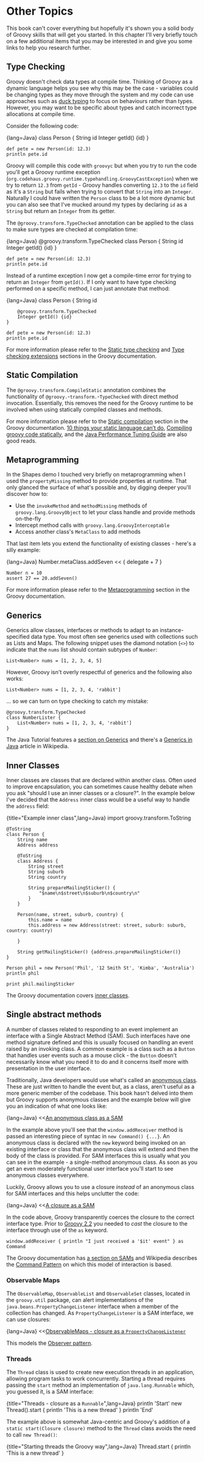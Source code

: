 # Other Topics

This book can't cover everything but hopefully it's shown you a solid body of Groovy skills that will get you started. In this chapter I'll very briefly touch on a few additional items that you may be interested in and give you some links to help you research further.

## Type Checking

Groovy doesn't check data types at compile time. Thinking of Groovy as a dynamic language helps you see why this may be the case - variables could be changing types as they move through the system and my code can use approaches such as [duck typing](https://en.wikipedia.org/wiki/Duck_typing) to focus on behaviours rather than types. However, you may want to be specific about types and catch incorrect type allocations at compile time.

Consider the following code:

{lang=Java}
	class Person {
	    String id
	    Integer getId() {id}
	}

	def pete = new Person(id: 12.3)
	println pete.id

Groovy will compile this code with `groovyc` but when you try to run the code you'll get a Groovy runtime exception (`org.codehaus.groovy.runtime.typehandling.GroovyCastException`) when we try to return `12.3` from `getId` - Groovy handles converting `12.3` to the `id` field as it's a `String` but fails when trying to convert that `String` into an `Integer`. Naturally I could have written the `Person` class to be a lot more dynamic but you can also see that I've mucked around my types by declaring `id` as a `String` but return an `Integer` from its getter.

The `@groovy.transform.TypeChecked` annotation can be applied to the class to make sure types are checked at compilation time:

{lang=Java}
	@groovy.transform.TypeChecked
	class Person {
	    String id
	    Integer getId() {id}
	}

	def pete = new Person(id: 12.3)
	println pete.id

Instead of a runtime exception I now get a compile-time error for trying to return an `Integer` from `getId()`. If I only want to have
type checking performed on a specific method, I can just annotate that method:

{lang=Java}
    class Person {
        String id

        @groovy.transform.TypeChecked
        Integer getId() {id}
    }

    def pete = new Person(id: 12.3)
    println pete.id

For more information please refer to the [Static type checking](http://docs.groovy-lang.org/latest/html/documentation/#static-type-checking)
and [Type checking extensions](http://docs.groovy-lang.org/latest/html/documentation/#_type_checking_extensions) sections in the Groovy documentation.

## Static Compilation

The `@groovy.transform.CompileStatic` annotation combines the functionality of `@groovy.`\-`transform.`\-`TypeChecked` with direct method invocation. Essentially, this removes the need for the Groovy runtime to be involved when using statically compiled classes and methods.

For more information please refer to the [Static compilation](http://docs.groovy-lang.org/latest/html/documentation/#_static_compilation)
section in the Groovy documentation. [10 things your static language can’t do](http://melix.github.io/blog/2014/12/10-things-static-cant-do.html), [Compiling groovy code statically](http://www.tothenew.com/blog/compiling-groovy-code-statically), and the [Java Performance Tuning Guide](http://java-performance.info/static-code-compilation-groovy-2-0/) are also good reads.

## Metaprogramming

In the Shapes demo I touched very briefly on metaprogramming when I used the `propertyMissing` method to provide properties at runtime. That only glanced the surface of what's possible and, by digging deeper you'll discover how to:

* Use the `invokeMethod` and `methodMissing` methods of `groovy.lang.GroovyObject` to let your class handle and provide methods on-the-fly
* Intercept method calls with `groovy.lang.GroovyInterceptable`
* Access another class's `MetaClass` to add methods

That last item lets you extend the functionality of existing classes - here's a silly example:

{lang=Java}
    Number.metaClass.addSeven << {
        delegate + 7
    }

    Number n = 10
    assert 27 == 20.addSeven()

For more information please refer to the [Metaprogramming](http://docs.groovy-lang.org/latest/html/documentation/#_metaprogramming) section in the Groovy documentation.

## Generics
Generics allow classes, interfaces or methods to adapt to an instance-specified data type. You most often see generics used with collections such as Lists and Maps. The following snippet uses the diamond notation (`<>`) to indicate that the `nums` list should contain subtypes of `Number`:

    List<Number> nums = [1, 2, 3, 4, 5]

However, Groovy isn't overly respectful of generics and the following also works:

    List<Number> nums = [1, 2, 3, 4, 'rabbit']

... so we can turn on type checking to catch my mistake:

    @groovy.transform.TypeChecked
    class NumberLister {
        List<Number> nums = [1, 2, 3, 4, 'rabbit']
    }

The Java Tutorial features a [section on Generics](https://docs.oracle.com/javase/tutorial/java/generics/index.html) and there's a [Generics in Java](https://en.wikipedia.org/wiki/Generics_in_Java) article in Wikipedia.

## Inner Classes
Inner classes are classes that are declared within another class. Often used to improve encapsulation, you can
sometimes cause healthy debate when you ask "should I use an inner classes or a closure?". In the example below I've decided that the `Address` inner class would be a useful way to handle the `address` field:

{title="Example inner class",lang=Java}
    import groovy.transform.ToString

    @ToString
    class Person {
        String name
        Address address

        @ToString
        class Address {
            String street
            String suburb
            String country

            String prepareMailingSticker() {
                "$name\n$street\n$suburb\n$country\n"
            }
        }

        Person(name, street, suburb, country) {
            this.name = name
            this.address = new Address(street: street, suburb: suburb, country: country)

        }

        String getMailingSticker() {address.prepareMailingSticker()}
    }

    Person phil = new Person('Phil', '12 Smith St', 'Kimba', 'Australia')
    println phil

    print phil.mailingSticker

The Groovy documentation covers [inner classes](http://docs.groovy-lang.org/latest/html/documentation/#_inner_class).

## Single abstract methods

A number of classes related to responding to an event implement an interface with a Single Abstract Method (SAM). Such interfaces have one method signature defined and this is usually focused on handling an event raised by an invoking class. A common example is a class such as a `Button` that handles user events such as a mouse click - the `Button` doesn't necessarily know what you need it to do and it concerns itself more with presentation in the user interface.

Traditionally, Java developers would use what's called an [anonymous class](https://docs.oracle.com/javase/tutorial/java/javaOO/anonymousclasses.html). These are just written to handle the event but, as a class, aren't useful as a more generic member of the codebase. This book hasn't delved into them but Groovy supports anonymous classes and the example below will give you an indication of what one looks like:

{lang=Java}
<<[An anonymous class as a SAM](code/10/sam_obj.groovy)

In the example above you'll see that the `window.addReceiver` method is passed an interesting piece of syntac in `new Command() {...}`. An anonymous class is declared with the `new` keyword being invoked on an existing interface or class that the anonymous class will extend and then the body of the class is provided. For SAM interfaces this is usually what you can see in the example - a single-method anonymous class. As soon as you get an even moderately functional user interface you'll start to see anonymous classes everywhere.

Luckily, Groovy allows you to use a closure _instead_ of an anonymous class for SAM interfaces and this helps unclutter the code:

{lang=Java}
<<[A closure as a SAM](code/10/sam_basic.groovy)

In the code above, Groovy transparently coerces the closure to the correct interface type. Prior to [Groovy 2.2](http://www.groovy-lang.org/releasenotes/groovy-2.2.html) you needed to _cast_ the closure to the interface through use of the `as` keyword.

    window.addReceiver { println "I just received a '$it' event" } as Command

The Groovy documentation has [a section on SAMs](http://docs.groovy-lang.org/latest/html/documentation/#closure-coercion) and Wikipedia describes the [Command Pattern](https://en.wikipedia.org/wiki/Command_pattern#Terminology) on which this model of interaction is based.

### Observable Maps

The `ObservableMap`, `ObservableList` and `ObservableSet` classes, located in the `groovy.util` package, can alert implementations of the `java.beans.PropertyChangeListener` interface when a member of the collection has changed. As `PropertyChangeListener` is a SAM interface, we can use closures:

{lang=Java}
<<[ObservableMaps - closure as a `PropertyChangeListener`](code/10/sam_map.groovy)

This models the [Observer pattern](https://en.wikipedia.org/wiki/Observer_pattern).

### Threads

The `Thread` class is used to create new execution threads in an application, allowing program tasks to work concurrently. Starting a thread requires passing the `start` method an implementation of `java.lang.Runnable` which, you guessed it, is a SAM interface:

{title="Threads - closure as a `Runnable`",lang=Java}
    println 'Start'
    new Thread().start {
        println 'This is a new thread'
    }
    println 'End'

The example above is somewhat Java-centric and Groovy's addition of a `static start(Closure closure)` method to the `Thread` class avoids the need to call `new Thread()`:

{title="Starting threads the Groovy way",lang=Java}
    Thread.start {
        println 'This is a new thread'
    }


